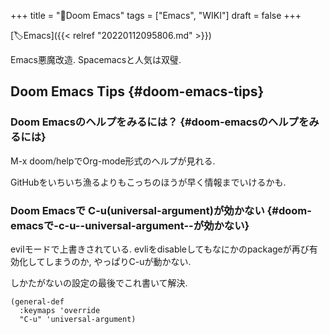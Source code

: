 +++
title = "📝Doom Emacs"
tags = ["Emacs", "WIKI"]
draft = false
+++

[🏷Emacs]({{< relref "20220112095806.md" >}})

Emacs悪魔改造. Spacemacsと人気は双璧.


## Doom Emacs Tips {#doom-emacs-tips}


### Doom Emacsのヘルプをみるには？ {#doom-emacsのヘルプをみるには}

M-x doom/helpでOrg-mode形式のヘルプが見れる.

GitHubをいちいち漁るよりもこっちのほうが早く情報までいけるかも.


### Doom Emacsで C-u(universal-argument)が効かない {#doom-emacsで-c-u--universal-argument--が効かない}

evilモードで上書きされている. evliをdisableしてもなにかのpackageが再び有効化してしまうのか, やっぱりC-uが動かない.

しかたがないの設定の最後でこれ書いて解決.

```emacs-lisp
(general-def
  :keymaps 'override
  "C-u" 'universal-argument)
```
